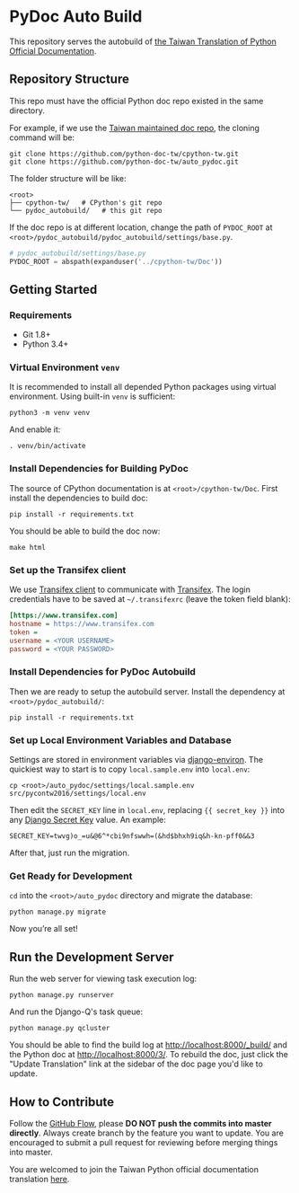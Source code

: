 # PyDoc Auto Build

This repository serves the autobuild of [the Taiwan Translation of Python Official Documentation][python-doc-tw].

[python-doc-tw]: https://github.com/python-doc-tw/python-doc-tw


## Repository Structure

This repo must have the official Python doc repo existed in the same directory.

For example, if we use the [Taiwan maintained doc repo][cpython-tw], the cloning command will be:

    git clone https://github.com/python-doc-tw/cpython-tw.git
    git clone https://github.com/python-doc-tw/auto_pydoc.git

The folder structure will be like:

    <root>
    ├── cpython-tw/   # CPython's git repo
    └── pydoc_autobuild/   # this git repo

If the doc repo is at different location, change the path of `PYDOC_ROOT` at `<root>/pydoc_autobuild/pydoc_autobuild/settings/base.py`.

```python
# pydoc_autobuild/settings/base.py
PYDOC_ROOT = abspath(expanduser('../cpython-tw/Doc'))
```

[cpython-tw]: https://github.com/python-doc-tw/cpython-tw


## Getting Started

### Requirements

- Git 1.8+
- Python 3.4+


### Virtual Environment `venv`

It is recommended to install all depended Python packages using virtual environment. Using built-in `venv` is sufficient:

    python3 -m venv venv

And enable it:

    . venv/bin/activate


### Install Dependencies for Building PyDoc

The source of CPython documentation is at `<root>/cpython-tw/Doc`. First install the dependencies to build doc:

    pip install -r requirements.txt

You should be able to build the doc now:

    make html


### Set up the Transifex client

We use [Transifex client](http://docs.transifex.com/client/) to communicate with [Transifex](https://www.transifex.com/). The login credentials have to be saved at `~/.transifexrc` (leave the token field blank):

```ini
[https://www.transifex.com]
hostname = https://www.transifex.com
token =
username = <YOUR USERNAME>
password = <YOUR PASSWORD>
```

### Install Dependencies for PyDoc Autobuild

Then we are ready to setup the autobuild server. Install the dependency at `<root>/pydoc_autobuild/`:

    pip install -r requirements.txt

### Set up Local Environment Variables and Database

Settings are stored in environment variables via [django-environ](http://django-environ.readthedocs.org/en/latest/). The quickiest way to start is to copy `local.sample.env` into `local.env`:

    cp <root>/auto_pydoc/settings/local.sample.env src/pycontw2016/settings/local.env

Then edit the `SECRET_KEY` line in `local.env`, replacing `{{ secret_key }}` into any [Django Secret Key](http://www.miniwebtool.com/django-secret-key-generator/) value. An example:

    SECRET_KEY=twvg)o_=u&@6^*cbi9nfswwh=(&hd$bhxh9iq&h-kn-pff0&&3

After that, just run the migration.


### Get Ready for Development

`cd` into the `<root>/auto_pydoc` directory and migrate the database:

    python manage.py migrate

Now you’re all set!


## Run the Development Server

Run the web server for viewing task execution log:

    python manage.py runserver

And run the Django-Q's task queue:

    python manage.py qcluster

You should be able to find the build log at <http://localhost:8000/_build/> and the Python doc at <http://localhost:8000/3/>. To rebuild the doc, just click the "Update Translation" link at the sidebar of the doc page you'd like to update.



## How to Contribute

Follow the [GitHub Flow](https://guides.github.com/introduction/flow/), please **DO NOT push the commits into master directly**. Always create branch by the feature you want to update. You are encouraged to submit a pull request for reviewing before merging things into master.

You are welcomed to join the Taiwan Python official documentation translation [here][python-doc-tw].
